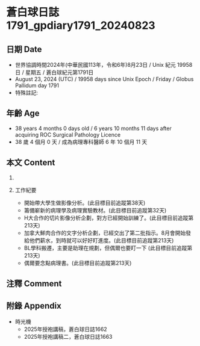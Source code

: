[_metadata_:encoding]: - "utf-8"
[_metadata_:language]: - "zh-Hant-TW"
[_metadata_:fileformat]: - "markdown"
[_metadata_:MIME_type]: - "text/plain"
[_metadata_:markdown_version]: - "commonmark version 0.30"
[_metadata_:markdown_spec]: - "https://spec.commonmark.org/0.30/"

# 蒼白球日誌1791_gpdiary1791_20240823 #

## 日期 Date ##

* 世界協調時間2024年(中華民國113年，令和6年)8月23日 / Unix 紀元 19958 日 / 星期五 / 蒼白球紀元第1791日
* August 23, 2024 (UTC) / 19958 days since Unix Epoch / Friday / Globus Pallidum day 1791
* 特殊註記:

## 年齡 Age ##

* 38 years 4 months 0 days old / 6 years 10 months 11 days after acquiring ROC Surgical Pathology Licence
* 38 歲 4 個月 0 天 / 成為病理專科醫師 6 年 10 個月 11 天

## 本文 Content ##

1. 

2. 工作紀要

    - 開始帶大學生做影像分析。(此目標目前追蹤第38天)
    - 籌備嶄新的病理學及病理實驗教材。(此目標目前追蹤第32天)
    - H大合作的切片影像分析企劃，對方已經開始訓練了。(此目標目前追蹤第213天)
    - 加拿大鮮肉合作的文字分析企劃，已經交出了第二批指示。8月會開始發給他們薪水，到時就可以好好盯進度。(此目標目前追蹤第213天)
    - BL學科搬遷，主要是助理在規劃，但偶爾也要盯一下 (此目標目前追蹤第213天)
    - 偶爾要念點病理書。(此目標目前追蹤第213天)

## 注釋 Comment ##


## 附錄 Appendix ##

* 時光機
    - 2025年授袍講稿，蒼白球日誌1662
    - 2025年授袍講稿二，蒼白球日誌1663
